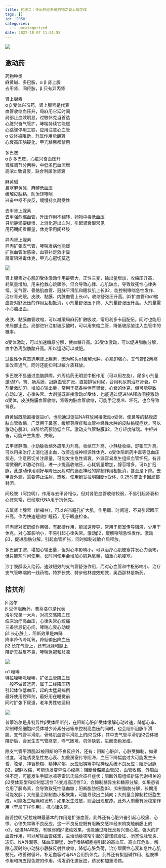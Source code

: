 ```yaml
---
title: 药理二：传出神经系统药物之肾上腺受体
tags: []
id: '2050'
categories:
  - - uncategorized
date: 2022-10-07 11:51:55
---
```


![](https://img-cdn.limour.top/2022/10/07/633feeacba67e.png)

## 激动药

药物种类  
麻黄碱、多巴胺，α β 肾上腺  
去甲肾、间羟胺，β 只有异丙肾

肾上腺素  
α β 受体兴奋药，肾上腺素是代表  
血管收缩血压升，局麻用它延时间  
局部止血效明显，过敏休克当首选  
心脏兴奋气管扩，哮喘持续它能缓  
心跳骤停用三联，应用注意心血管  
α 受体被阻断，升压作用能翻转  
心衰高压脑硬化，甲亢糖尿都禁用

多巴胺  
α β 多巴胺，心脏兴奋血压升  
肾脏调节分两种，中低多巴血流增  
高浓α 致肾衰，联合利尿治肾衰

麻黄碱  
鼻塞麻黄碱，麻醉低血压  
缓解皮肤粘，防治轻哮喘  
兴奋中枢不良反，缓慢持久耐受性

去甲肾上腺素  
去甲强烈缩血管，升压作用不翻转，药物中毒低血压  
只能静滴要缓慢，上消化道出血时，引起肾衰很常见  
用药期间看尿量，休克常用间羟胺

异丙肾上腺素  
异丙扩张支气管，哮喘发病他能缓  
扩张血管治感染，血容补足效才显  
房室阻滞毒休克，甲亢心冠切莫选

![](https://img-cdn.limour.top/2022/10/07/633ff370a66e7.jpg)

肾上腺素对心肌β1受体激动作用最强大，正性三变，输出量增加，收缩压升高、耗氧量增加，用来抢救心跳骤停，但会导致心悸、心肌缺血，导致致死性心律失常。支气管、骨骼肌血管、冠脉平滑肌和睫状肌上长β2，能控制哮喘急性发作、治疗青光眼。皮肤、黏膜、内脏血管上长α1，收缩舒张压升高。β2扩血管和α1缩血管对舒张压的作用互相抵消，小剂量舒张压下降、大剂量舒张压升高。大剂量需小心脑出血。

皮肤、黏膜血管收缩，可以减缓局麻药扩散吸收，常用利多卡因配伍，同时也能用来局部止血。局部进针注射玻尿酸时，可以用来缩血管，降低玻尿酸注入血管中的概率。

α受体激动，可以加速糖原分解，使血糖升高。β3受体激动，可以促进脂肪分解，血中游离脂肪酸升高。所以运动可以减肥。

过敏性休克首选用肾上腺素，因为喉头α1缓解水肿，心肌β1强心，支气管β2解痉挛改善通气，同时还能抑制过敏介质释放。

多巴胺不易通过血脑屏障，外周给药无明显中枢作用（可以用左旋）。尿多小剂量激动D1，肾、肠系膜、冠脉血管扩张，直接排钠利尿，合用利尿剂治疗肾衰。中剂量激动β1，增加心输出量，常用于抗各种伴有肾衰、心衰的休克，但可能导致心动过速、心律失常。大剂量既直接激动α1受体，也能通过促进NA释放间接激动α受体，皮肤黏膜血管收缩，肾等内脏血管收缩，可能手足发冷、坏死，也会导致肾衰。

麻黄碱既能直接促进α1，也能通过促进NA释放间接激动α受体，使鼻等的黏膜皮肤血管收缩，广泛用于鼻塞，缓解荨麻疹和血管神经性水肿的皮肤黏膜症状。可以激动心肌β1，麻醉给药预防低血压。激动支气管黏膜β2，治疗轻度哮喘。中枢兴奋，可能产生焦虑、失眠。

去甲肾静滴，小动脉收缩外周阻力升高，收缩压升高，小静脉收缩，舒张压升高。可以用来治疗上消化道出血，改善造成神经源性休克、α受体阻断药中毒等低血压状态。注意密切关注尿量，可能发生急性肾衰。外漏容易发生组织血管怀死。有非常微弱的β1激动作用，进一步提高收缩压，心耗氧量增加，腺苷增多，可以扩冠脉，此激动作用刚好与降压反射时的迷走神经的抑制作用相抵消，甚至是下降。去甲肾外漏，需要停止注射、热敷，使用酚妥拉明阻断α受体、0.25%普鲁卡因局部封闭。

间羟胺（阿拉明），作用与去甲肾相似，但对肾脏血管收缩较弱，不易引起肾衰和心律失常，已经取代NA用于抗休克。

去氧肾上腺素（新福林），可以兴奋瞳孔扩大肌，作用弱、时间短，不易引起眼压升高，作为快速短效扩瞳药，用于眼底检查。

异丙肾对窦房结作用强，有起搏作用，能加速传导，常用于房室传导阻滞，少用于休克。对心室影响小，不易引起心律失常。激动β2，缓解哮喘急性发作。激动β3，促进脂肪分解。引起血管扩张，同时抑制过敏介质释放。

多巴酚丁胺，增加心输出量，但对心率影响小，可以治疗心肌梗塞并发心力衰竭，但只能短时间使用，长时间使用会增加心肌耗氧量，加重心肌梗塞。

沙丁胺醇吸入给药，速效短效的支气管舒张作用，而对心血管和中枢影响小，治疗支气管哮喘的一线药物。特罗长效、特步他林速效短效，奥西那林是新药。

## 拮抗剂

β 洛尔  
β 受体阻断药，普萘洛尔是代表  
洛尔兄弟一大片，对抗交感降血压  
临床治疗高血压，心律失常心绞痛  
三条禁忌记心间，哮喘心衰心动缓  
β1 长心脏上，阻断效果是四降  
降率降传降耗氧，降低输出降血压  
β2 长在气管上，还有冠脉和腿上  
阻断无益反不良，哮喘急冠和肢凉

![](https://img-cdn.limour.top/2022/10/07/634004cc65ecf.jpg)

α1 唑嗪  
特拉唑嗪哌唑嗪，扩张血管降血压  
一般不做首选药，属于二线降压药  
引起体位低血压，起的太猛易摔倒  
最好使用控释剂，最好用在睡觉前  
同时扩张下尿道，老年男性较适用

![](https://img-cdn.limour.top/2022/10/07/634005518cb0f.png)

普萘洛尔是非特异性β受体阻断剂，在阻断心脏β1受体缓解心动过速，降低心率、抑制球旁细胞β1受体减少肾素分泌等来控制高血压的同时，也会阻断冠脉平滑肌、支气管平滑肌、骨骼肌血管平滑肌上的β2受体，其中支气管平滑肌β2受体被阻断后，会发生支气管痉挛，呼气困难，机体缺氧，进而面色发绀。

除支气管平滑肌β2被阻断的不良反应外，还有：阻断心脏β1，心脏受抑制，如果过度，可能诱发急性左心衰、加重房室传导阻滞，血压下降幅度过大可能发生头昏、眩晕、神智模糊、精神抑郁、反应迟钝等中枢神经系统不良反应；阻断冠脉β2，冠脉收缩，可能诱发变异性心绞痛；阻断骨骼肌血管β2，血管收缩，外周血供不足，可能发生手脚冰凉等雷诺氏综合征样症状；阻断外周组织新陈代谢相关的β2受体亚型和抑制低活性T4变成高活性T3，会抑制糖异生和糖原分解，如果患者合用了胰岛素，会导致致死性低血糖；阻断脂肪细胞β3，抑制脂肪分解，长期用可能发胖；大剂量会抑制血小板聚集，可能导致出血倾向；大剂量会抑制粒细胞生成，可能发生咽痛和发热；如果发生过敏，则会出现皮疹。此外大剂量有膜稳定作用（奎尼丁样作用），抗心律失常。

酚妥拉明/妥拉唑啉最基本的作用是扩张血管，此外还有心脏兴奋引起心绞痛、心悸、心律失常等不良反应，这一不良反应既有阻断交感神经末梢突触前膜上的α2，促进NA释放，有微弱的β1激动效果，也能通过降压反射兴奋心脏。强大的扩血管作用，可以解除血管痉挛，主治动脉狭窄引起的雷诺综合征、闭塞性脉管炎、冻伤、NA外漏等。降血压很猛，治疗嗜铬细胞瘤引起的高血压、高血压危象。解除心衰时的小动脉小静脉反射性收缩，降低心脏负荷，治疗顽固性心衰和急性心肌梗死。改善微循环，补足血容时与NA合用抗休克。此外还有拟胆碱作用、组胺样作用和抗五羟色胺的作用，诱发消化道反应，诱发和加重溃疡。